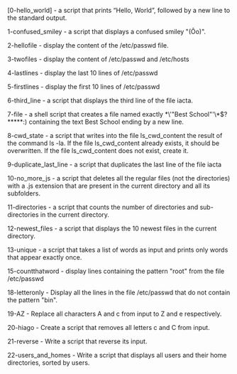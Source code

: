 [0-hello_world] - a script that prints “Hello, World”, followed by a new line to the standard output.

1-confused_smiley - a script that displays a confused smiley "(Ôo)".

2-hellofile - display the content of the /etc/passwd file.

3-twofiles - display the content of /etc/passwd and /etc/hosts

4-lastlines - display the last 10 lines of /etc/passwd

5-firstlines - display the first 10 lines of /etc/passwd

6-third_line -  a script that displays the third line of the file iacta.

7-file -  a shell script that creates a file named exactly \*\\'"Best School"\'\\*$\?\*\*\*\*\*:) containing the text Best School ending by a new line.

8-cwd_state - a script that writes into the file ls_cwd_content the result of the command ls -la. If the file ls_cwd_content already exists, it should be overwritten. If the file ls_cwd_content does not exist, create it.

9-duplicate_last_line - a script that duplicates the last line of the file iacta

10-no_more_js -  a script that deletes all the regular files (not the directories) with a .js extension that are present in the current directory and all its subfolders.

11-directories -  a script that counts the number of directories and sub-directories in the current directory.

12-newest_files - a script that displays the 10 newest files in the current directory.

13-unique - a script that takes a list of words as input and prints only words that appear exactly once.

15-countthatword - display lines containing the pattern "root" from the file /etc/passwd

18-letteronly - Display all the lines in the file /etc/passwd that do not contain the pattern "bin".

19-AZ - Replace all characters A and c from input to Z and e respectively.

20-hiago - Create a script that removes all letters c and C from input.

21-reverse - Write a script that reverse its input.

22-users_and_homes - Write a script that displays all users and their home directories, sorted by users.
